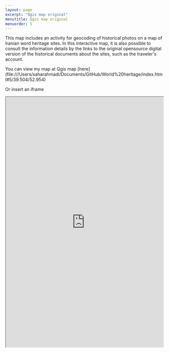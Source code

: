 ```yaml
---
layout: page
excerpt: "Qgis map original"
menutitle: Qgis map original
menuorder: 5
---
```

This map includes an activity for geocoding of historical photos on a map of Iranian word heritage sites. In this interactive map, it is also possible to consult the information details by the links to the original opensource digital version of the historical documents about the sites, such as the traveler's account.

You can view my map at Qgis map [here] (file:///Users/saharahmadi/Documents/GitHub/World%20heritage/index.html#5/39.504/52.954)

Or insert an iframe
<iframe src="https://Sahar-ahmadi/Sahar-ahmadi.github.io/blob/main/World%20heritage/index.html" width="100%" height="800"></iframe>


